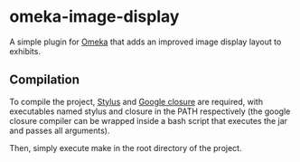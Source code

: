# omeka-image-display

A simple plugin for [Omeka](https://omeka.org/) that adds an improved
image display layout to exhibits.

## Compilation

To compile the project, [Stylus](http://stylus-lang.com/) and
[Google closure](https://developers.google.com/closure/compiler/) are
required, with executables named stylus and closure in the PATH
respectively (the google closure compiler can be wrapped inside a bash
script that executes the jar and passes all arguments).

Then, simply execute make in the root directory of the project.
